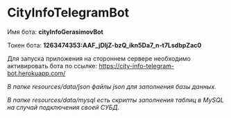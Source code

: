 # CityInfoTelegramBot

Имя бота: **cityInfoGerasimovBot**

Токен бота: **1263474353:AAF_jDljZ-bzQ_ikn5Da7_n-t7LsdbpZac0**

Для запуска приложения на стороннем сервере необходимо активировать бота по ссылке:
https://city-info-telegram-bot.herokuapp.com/

*В папке resources/data/json файлы json для заполнения базы данных.*

*В папке resources/data/mysql есть скрипты заполнения таблиц в MySQL на случай подключения своей СУБД.*
